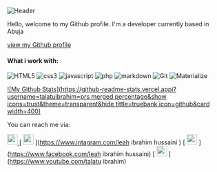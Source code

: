 ![Header](https://capsule-render.vercel.app/api?type=waving&height=150&color=gradient&text=Talatuibrahim%20Okoroafor&textBg=false&fontColor=fff&fontSize=50&section=header)

Hello, welcome to my Github profile. I'm a developer currently based in Abuja

[view my Github profile](https:/talatuibrahim)

#### What i work with:
![HTML5](https://img.shields.io/badge/-HTML5-E34F26?style=flat-square&logo=html5&logoColor=white)
![css3](https://img.shields.io/badge/-css3-1272B6?style=flat-square&logo=html5&logoColor=white)
![javascript](https://img.shields.io/badge/-javascript-F0DB4?style=flat-square&logo=html5&logoColor=white)
![php](https://img.shields.io/badge/-php-E34F26?style=flat-square&logo=html5&logoColor=white)
![markdown](https://img.shields.io/badge/-HTML5-E34F26?style=flat-square&logo=html5&logoColor=white)
![Git](https://img.shields.io/badge/-HTML5-181717?style=flat-square&logo=html5&logoColor=white)
![Materialize](https://img.shields.io/badge/-MaterializeCSS-ee6e73?style=flat-square&logo=html5&logoColor=white)

[![My Github Stats](https://github-readme-stats.vercel.appi?username=talatuibrahim=prs merged percentage&show icons=trust&theme=transparent&hide tittle=truebank icon=github&card width=400)](https://github.com/anuraghazra/github-readme-stats)

You can reach me via:

[ <img height="24" width="24" src="https://cdn.simpleicons.org/gmail"/> ](mailto:italatu95@gmai.com)
[ <img height="24" width="24" src="https://cdn.simpleicons.org/gmail"/> ](https://www.intagram,com/leah ibrahim hussaini )
[ <img height="24" width="24" src="https://cdn.simpleicons.org/gmail"/> ](https://www.facebook.com/leah ibrahim hussaini)
[ <img height="24" width="24" src="https://cdn.simpleicons.org/gmail"/> ](https://www.youtube.com/talatu ibrahim)




<!--
**talatuibrahim/talatuibrahim** is a ✨ _special_ ✨ repository because its `README.md` (this file) appears on your GitHub profile.

Here are some ideas to get you started:

- 🔭 I’m currently working on ...
- 🌱 I’m currently learning ...
- 👯 I’m looking to collaborate on ...
- 🤔 I’m looking for help with ...
- 💬 Ask me about ...
- 📫 How to reach me: ...
- 😄 Pronouns: ...
- ⚡ Fun fact: ...
-->
